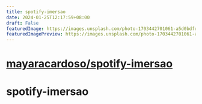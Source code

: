 ```yaml
---
title: spotify-imersao
date: 2024-01-25T12:17:59+08:00
draft: False
featuredImage: https://images.unsplash.com/photo-1703442701061-a5d0bdfdac9e?ixid=M3w0NjAwMjJ8MHwxfHJhbmRvbXx8fHx8fHx8fDE3MDYxNTYxOTV8&ixlib=rb-4.0.3
featuredImagePreview: https://images.unsplash.com/photo-1703442701061-a5d0bdfdac9e?ixid=M3w0NjAwMjJ8MHwxfHJhbmRvbXx8fHx8fHx8fDE3MDYxNTYxOTV8&ixlib=rb-4.0.3
---
```


# [mayaracardoso/spotify-imersao](https://github.com/mayaracardoso/spotify-imersao)

# spotify-imersao